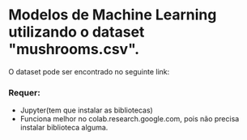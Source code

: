 # Modelos de Machine Learning utilizando o dataset "mushrooms.csv".

O dataset pode ser encontrado no seguinte link:


### Requer:

*   Jupyter(tem que instalar as bibliotecas)
*   Funciona melhor no colab.research.google.com, pois não precisa instalar biblioteca alguma.


